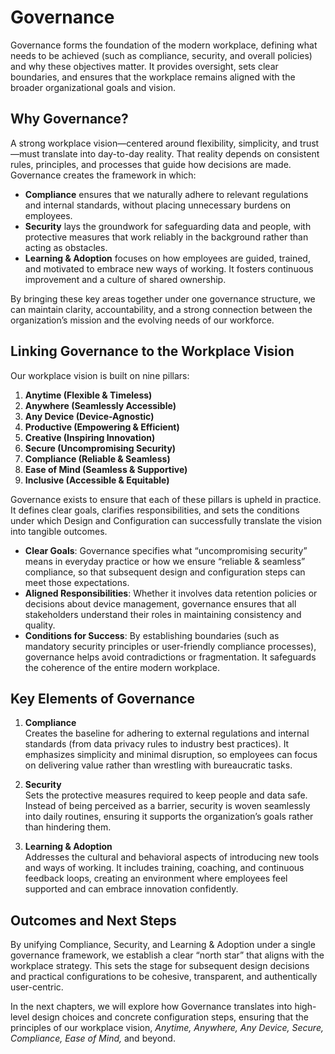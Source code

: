 # Governance

Governance forms the foundation of the modern workplace, defining what needs to be achieved (such as compliance, security, and overall policies) and why these objectives matter. It provides oversight, sets clear boundaries, and ensures that the workplace remains aligned with the broader organizational goals and vision.

## Why Governance?

A strong workplace vision—centered around flexibility, simplicity, and trust—must translate into day-to-day reality. That reality depends on consistent rules, principles, and processes that guide how decisions are made. Governance creates the framework in which:

- **Compliance** ensures that we naturally adhere to relevant regulations and internal standards, without placing unnecessary burdens on employees.
- **Security** lays the groundwork for safeguarding data and people, with protective measures that work reliably in the background rather than acting as obstacles.
- **Learning & Adoption** focuses on how employees are guided, trained, and motivated to embrace new ways of working. It fosters continuous improvement and a culture of shared ownership.

By bringing these key areas together under one governance structure, we can maintain clarity, accountability, and a strong connection between the organization’s mission and the evolving needs of our workforce.

## Linking Governance to the Workplace Vision

Our workplace vision is built on nine pillars:
1. **Anytime (Flexible & Timeless)**
2. **Anywhere (Seamlessly Accessible)**
3. **Any Device (Device-Agnostic)**
4. **Productive (Empowering & Efficient)**
5. **Creative (Inspiring Innovation)**
6. **Secure (Uncompromising Security)**
7. **Compliance (Reliable & Seamless)**
8. **Ease of Mind (Seamless & Supportive)**
9. **Inclusive (Accessible & Equitable)**

Governance exists to ensure that each of these pillars is upheld in practice. It defines clear goals, clarifies responsibilities, and sets the conditions under which Design and Configuration can successfully translate the vision into tangible outcomes.

- **Clear Goals**: Governance specifies what “uncompromising security” means in everyday practice or how we ensure “reliable & seamless” compliance, so that subsequent design and configuration steps can meet those expectations.
- **Aligned Responsibilities**: Whether it involves data retention policies or decisions about device management, governance ensures that all stakeholders understand their roles in maintaining consistency and quality.
- **Conditions for Success**: By establishing boundaries (such as mandatory security principles or user-friendly compliance processes), governance helps avoid contradictions or fragmentation. It safeguards the coherence of the entire modern workplace.

## Key Elements of Governance

1. **Compliance**  
   Creates the baseline for adhering to external regulations and internal standards (from data privacy rules to industry best practices). It emphasizes simplicity and minimal disruption, so employees can focus on delivering value rather than wrestling with bureaucratic tasks.

2. **Security**  
   Sets the protective measures required to keep people and data safe. Instead of being perceived as a barrier, security is woven seamlessly into daily routines, ensuring it supports the organization’s goals rather than hindering them.

3. **Learning & Adoption**  
   Addresses the cultural and behavioral aspects of introducing new tools and ways of working. It includes training, coaching, and continuous feedback loops, creating an environment where employees feel supported and can embrace innovation confidently.

## Outcomes and Next Steps

By unifying Compliance, Security, and Learning & Adoption under a single governance framework, we establish a clear “north star” that aligns with the workplace strategy. This sets the stage for subsequent design decisions and practical configurations to be cohesive, transparent, and authentically user-centric.

In the next chapters, we will explore how Governance translates into high-level design choices and concrete configuration steps, ensuring that the principles of our workplace vision, *Anytime, Anywhere, Any Device, Secure, Compliance, Ease of Mind,* and beyond.
